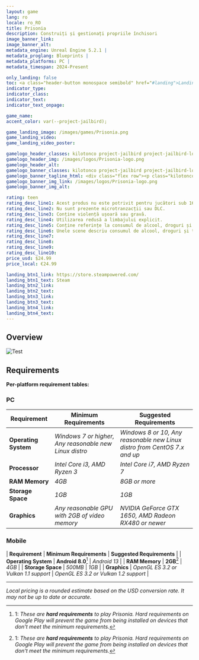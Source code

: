```yaml
---
layout: game
lang: ro
locale: ro_RO
title: Prisonia
description: Construiți și gestionați propriile închisori
image_banner_link:
image_banner_alt:
metadata_engine: Unreal Engine 5.2.1 |
metadata_proglang: Blueprints |
metadata_platforms: PC |
metadata_timespan: 2024-Present

only_landing: false
toc: <a class="header-button monospace semibold" href="#landing">Landing</a><br><a class="header-button monospace semibold" href="#overview">Overview</a><br><a class="header-button monospace semibold" href="#requirements">Requirements</a><br><a class="header-button monospace medium" href="#pc">PC</a><br><a class="header-button monospace medium" href="#mobile">Mobile</a>
indicator_type:
indicator_class:
indicator_text:
indicator_text_onpage:

game_name:
accent_color: var(--project-jailbird);

game_landing_image: /images/games/Prisonia.png
game_landing_video:
game_landing_video_poster:

gamelogo_header_classes: kilotonco project-jailbird project-jailbird-logo semibold rem3
gamelogo_header_img: /images/logos/Prisonia-logo.png
gamelogo_header_alt:
gamelogo_banner_classes: kilotonco project-jailbird project-jailbird-logo semibold rem10
gamelogo_banner_tagline_html: <div class="flex row"><p class="kilotonco regular rem2 lightgray">Construiti si gestionati propriile&nbsp;</p><p class="kilotonco semibold rem2 white hover-oblique">inchisori</p></div>
gamelogo_banner_img_link: /images/logos/Prisonia-logo.png
gamelogo_banner_img_alt:

rating: teen
rating_desc_line1: Acest produs nu este potrivit pentru jucători sub 16 ani.
rating_desc_line2: Nu sunt prezente microtranzacții sau DLC.
rating_desc_line3: Conține violență ușoară sau gravă.
rating_desc_line4: Utilizarea redusă a limbajului explicit.
rating_desc_line5: Conține referințe la consumul de alcool, droguri și tutun.
rating_desc_line6: Unele scene descriu consumul de alcool, droguri și tutun.
rating_desc_line7: 
rating_desc_line8: 
rating_desc_line9: 
rating_desc_line10: 
price_usd: $24.99
price_local: €24.99

landing_btn1_link: https://store.steampowered.com/
landing_btn1_text: Steam
landing_btn2_link:
landing_btn2_text:
landing_btn3_link:
landing_btn3_text:
landing_btn4_link:
landing_btn4_text:
---
```


## Overview 
![Test](https://i.ibb.co/XVL5jGY/VI-Branding-Typeface-Space-Mono.png "Test")

## Requirements

**Per-platform requirement tables:**
### PC

| **Requirement**      | **Minimum Requirements** | **Suggested Requirements** |
| -------------------- | ------------------------ | -------------------------- |
| **Operating System** | *Windows 7 or higher, Any reasonable new Linux distro* | *Windows 8 or 10, Any reasonable new Linux distro from CentOS 7.x and up* |
| **Processor**        | *Intel Core i3, AMD Ryzen 3* | *Intel Core i7, AMD Ryzen 7* |
| **RAM Memory**       | *4GB*                    | *8GB or more*              |
| **Storage Space**    | *1GB*                    | *1GB*                      |
| **Graphics**         | *Any reasonable GPU with 2GB of video memory* | *NVIDIA GeForce GTX 1650, AMD Radeon RX480 or newer* |

### Mobile

| **Requirement** | **Minimum Requirements** | **Suggested Requirements** |
| **Operating System** | **Android 8.0**[^1] | *Android 13* |
| **RAM Memory** | **2GB**[^1] | *4GB* |
| **Storage Space** | *500MB* | *1GB* |
| **Graphics** | *OpenGL ES 3.2 or Vulkan 1.1 support* | *OpenGL ES 3.2 or Vulkan 1.2 support* |

---
*Local pricing is a rounded estimate based on the USD conversion rate. It may not be up to date or accurate.*

[^1]: 1: *These are **hard requirements** to play Prisonia. Hard requirements on Google Play will prevent the game from being installed on devices that don't meet the minimum requirements.*
